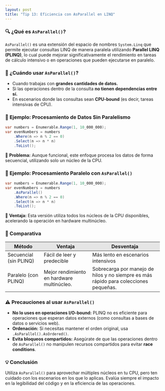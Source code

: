 ```yaml
---
layout: post
title: "Tip 13: Eficiencia con AsParallel en LINQ"
---
```

### 🔍 ¿Qué es ```AsParallel()```?  
```AsParallel()``` es una extensión del espacio de nombres ```System.Linq``` que permite ejecutar consultas LINQ de manera paralela utilizando **Parallel LINQ (PLINQ)**, lo cual puede mejorar significativamente el rendimiento en tareas de cálculo intensivo o en operaciones que pueden ejecutarse en paralelo.  


### 🔧 ¿Cuándo usar ```AsParallel()```?
- Cuando trabajas con **grandes cantidades de datos.**
- Si las operaciones dentro de la consulta **no tienen dependencias entre sí.**
- En escenarios donde las consultas sean **CPU-bound** (es decir, tareas intensivas de CPU).

### 🔷 Ejemplo: Procesamiento de Datos Sin Paralelismo
```c#
var numbers = Enumerable.Range(1, 10_000_000);
var evenNumbers = numbers
    .Where(n => n % 2 == 0)
    .Select(n => n * n)
    .ToList();
```
🔸 **Problema:** Aunque funcional, este enfoque procesa los datos de forma secuencial, utilizando solo un núcleo de la CPU.  

### 🔷 Ejemplo: Procesamiento Paralelo con ```AsParallel()```
```c#
var numbers = Enumerable.Range(1, 10_000_000);
var evenNumbers = numbers
    .AsParallel()
    .Where(n => n % 2 == 0)
    .Select(n => n * n)
    .ToList();
```
🔹 **Ventaja:** Esta versión utiliza todos los núcleos de la CPU disponibles, acelerando la operación en hardware multinúcleo.  

### 🔷 Comparativa
<table>
  <thead>
    <tr style="background-color: #e5e5e5">
      <th>Método</th>
      <th>Ventaja</th>
      <th>Desventaja</th>
    </tr>
  </thead>
  <tbody>
    <tr>
      <td>Secuencial (sin PLINQ)</td>
      <td>Fácil de leer y predecible</td>
      <td>Más lento en escenarios intensivos</td>
    <tr>
      <td>Paralelo (con PLINQ)</td>
      <td>Mejor rendimiento en hardware multinúcleo.</td>
      <td>Sobrecarga por manejo de hilos y no siempre es más rápido para colecciones pequeñas.</td>
  </tbody>
</table>

### ⚠ Precauciones al usar ```AsParallel()```
- **No lo uses en operaciones I/O-bound:** PLINQ no es eficiente para operaciones que esperan datos externos (como consultas a bases de datos o servicios web).
- **Ordenación:** Si necesitas mantener el orden original, usa ```.AsParallel().AsOrdered()```.
- **Evita bloqueos compartidos:** Asegúrate de que las operaciones dentro de ```AsParallel()``` no manipulen recursos compartidos para evitar **race conditions**.

### 💡 Conclusión
Utiliza ```AsParallel()``` para aprovechar múltiples núcleos en tu CPU, pero ten cuidado con los escenarios en los que lo aplicas. Evalúa siempre el impacto en la legibilidad del código y en la eficiencia de las operaciones.
